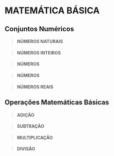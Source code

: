 # MATEMÁTICA BÁSICA

## Conjuntos Numéricos

> #### NÚMEROS NATURAIS


> #### NÚMEROS INTEIROS


> #### NÚMEROS 


> #### NÚMEROS


> #### NÚMEROS REAIS


## Operações Matemáticas Básicas

> #### ADIÇÃO


> #### SUBTRAÇÃO


> #### MULTIPLICAÇÃO


> #### DIVISÃO